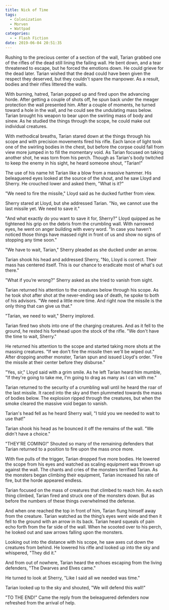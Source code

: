 ```yaml
---
title: Nick of Time
tags:
  - Colonization
  - Morven
  - Wattpad
categories:
  - - Flash Fiction
date: 2019-06-04 20:51:35
---
```


Rushing to the precious center of a section of the wall, Tarian grabbed one of the rifles of the dead still lining the failing wall. He bent down, and a tear threatened to escape, but he forced the emotions down. He could grieve for the dead later. Tarian wished that the dead could have been given the respect they deserved, but they couldn't spare the manpower. As a result, bodies and their rifles littered the walls.

With burning, hatred, Tarian popped up and fired upon the advancing horde. After getting a couple of shots off, he spun back under the meager protection the wall presented him. After a couple of moments, he turned toward a hole in the wall, and he could see the undulating mass below. Tarian brought his weapon to bear upon the swirling mass of body and sinew.<!-- more --> As he studied the things through the scope, he could make out individual creatures.

With methodical breaths, Tarian stared down at the things through his scope and with precision movements fired his rifle. Each lance of light took one of the swirling bodies in the chest, but before the corpse could fall from view more jumped in to fill the momentary void. As Tarian focused on taking another shot, he was torn from his perch. Though as Tarian's body twitched to keep the enemy in his sight, he heard someone shout, "Tarian!"

The use of his name hit Tarian like a blow from a massive hammer. His beleaguered eyes looked at the source of the shout, and he saw Lloyd and Sherry. He crouched lower and asked them, "What is it?"

"We need to fire the missile," Lloyd said as he ducked further from view.

Sherry stared at Lloyd, but she addressed Tarian. "No, we cannot use the last missile yet. We need to save it."

"And what exactly do you want to save it for, Sherry?" Lloyd quipped as he tightened his grip on the debris from the crumbling wall. With narrowed eyes, he went on anger building with every word. "In case you haven't noticed those things have massed right in front of us and show no signs of stopping any time soon."

"We have to wait, Tarian," Sherry pleaded as she ducked under an arrow.

Tarian shook his head and addressed Sherry, "No, Lloyd is correct. Their mass has centered itself. This is our chance to eradicate most of what's out there."

"What if you’re wrong?" Sherry asked as she tried to vanish from sight.

Tarian returned his attention to the creatures below through his scope. As he took shot after shot at the never-ending sea of death, he spoke to both of his advisors. "We need a little more time. And right now the missile is the only thing that can give us that."

"Tarian, we need to wait," Sherry implored.

Tarian fired two shots into one of the charging creatures. And as it fell to the ground, he rested his forehead upon the stock of the rifle. "We don't have the time to wait, Sherry."

He returned his attention to the scope and started taking more shots at the massing creatures. "If we don't fire the missile then we'll be wiped out." After dropping another monster, Tarian spun and issued Lloyd's order. "Fire the missile at their center before they disburse."

"Yes, sir," Lloyd said with a grim smile. As he left Tarian heard him mumble, "If they're going to take me, I'm going to drag as many as I can with me."

Tarian returned to the security of a crumbling wall until he heard the roar of the last missile. It raced into the sky and then plummeted towards the mass of bodies below. The explosion ripped through the creatures, but when the smoke cleared the massive void began to vanish.

Tarian's head fell as he heard Sherry wail, "I told you we needed to wait to use that!"

Tarian shook his head as he bounced it off the remains of the wall. "We didn't have a choice."

"THEY'RE COMING!" Shouted so many of the remaining defenders that Tarian returned to a position to fire upon the mass once more.

With five pulls of the trigger, Tarian dropped five more bodies. He lowered the scope from his eyes and watched as scaling equipment was thrown up against the wall. The chants and cries of the monsters terrified Tarian. As the monsters began climbing their equipment, Tarian increased his rate of fire, but the horde appeared endless.

Tarian focused on the mass of creatures that climbed to reach him. As each thing climbed, Tarian fired and struck one of the monsters down. But as before the numbers of these things overwhelmed the defense.

And when one reached the top in front of him, Tarian flung himself away from the creature. Tarian watched as the thing’s eyes went wide and then it fell to the ground with an arrow in its back. Tarian heard squeals of pain echo forth from the far side of the wall. When he scooted over to his perch, he looked out and saw arrows falling upon the monsters.

Looking out into the distance with his scope, he saw axes cut down the creatures from behind. He lowered his rifle and looked up into the sky and whispered, "They did it."

And from out of nowhere, Tarian heard the echoes escaping from the living defenders, "The Dwarves and Elves came."

He turned to look at Sherry, "Like I said all we needed was time."

Tarian looked up to the sky and shouted, "We will defend this wall!"

"TO THE END!" Came the reply from the beleaguered defenders now refreshed from the arrival of help.